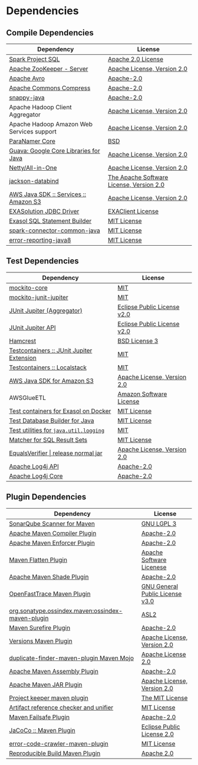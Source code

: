 <!-- @formatter:off -->
# Dependencies

## Compile Dependencies

| Dependency                                  | License                                       |
| ------------------------------------------- | --------------------------------------------- |
| [Spark Project SQL][0]                      | [Apache 2.0 License][1]                       |
| [Apache ZooKeeper - Server][2]              | [Apache License, Version 2.0][3]              |
| [Apache Avro][4]                            | [Apache-2.0][3]                               |
| [Apache Commons Compress][5]                | [Apache-2.0][3]                               |
| [snappy-java][6]                            | [Apache-2.0][7]                               |
| Apache Hadoop Client Aggregator             | [Apache License, Version 2.0][3]              |
| Apache Hadoop Amazon Web Services support   | [Apache License, Version 2.0][3]              |
| [ParaNamer Core][8]                         | [BSD][9]                                      |
| [Guava: Google Core Libraries for Java][10] | [Apache License, Version 2.0][11]             |
| [Netty/All-in-One][12]                      | [Apache License, Version 2.0][13]             |
| [jackson-databind][14]                      | [The Apache Software License, Version 2.0][3] |
| [AWS Java SDK :: Services :: Amazon S3][15] | [Apache License, Version 2.0][16]             |
| [EXASolution JDBC Driver][17]               | [EXAClient License][18]                       |
| [Exasol SQL Statement Builder][19]          | [MIT License][20]                             |
| [spark-connector-common-java][21]           | [MIT License][22]                             |
| [error-reporting-java8][23]                 | [MIT License][24]                             |

## Test Dependencies

| Dependency                                      | License                           |
| ----------------------------------------------- | --------------------------------- |
| [mockito-core][25]                              | [MIT][26]                         |
| [mockito-junit-jupiter][25]                     | [MIT][26]                         |
| [JUnit Jupiter (Aggregator)][27]                | [Eclipse Public License v2.0][28] |
| [JUnit Jupiter API][27]                         | [Eclipse Public License v2.0][28] |
| [Hamcrest][29]                                  | [BSD License 3][30]               |
| [Testcontainers :: JUnit Jupiter Extension][31] | [MIT][32]                         |
| [Testcontainers :: Localstack][31]              | [MIT][32]                         |
| [AWS Java SDK for Amazon S3][15]                | [Apache License, Version 2.0][16] |
| AWSGlueETL                                      | [Amazon Software License][33]     |
| [Test containers for Exasol on Docker][34]      | [MIT License][35]                 |
| [Test Database Builder for Java][36]            | [MIT License][37]                 |
| [Test utilities for `java.util.logging`][38]    | [MIT][39]                         |
| [Matcher for SQL Result Sets][40]               | [MIT License][41]                 |
| [EqualsVerifier \| release normal jar][42]      | [Apache License, Version 2.0][3]  |
| [Apache Log4j API][43]                          | [Apache-2.0][3]                   |
| [Apache Log4j Core][44]                         | [Apache-2.0][3]                   |

## Plugin Dependencies

| Dependency                                              | License                               |
| ------------------------------------------------------- | ------------------------------------- |
| [SonarQube Scanner for Maven][45]                       | [GNU LGPL 3][46]                      |
| [Apache Maven Compiler Plugin][47]                      | [Apache-2.0][3]                       |
| [Apache Maven Enforcer Plugin][48]                      | [Apache-2.0][3]                       |
| [Maven Flatten Plugin][49]                              | [Apache Software Licenese][3]         |
| [Apache Maven Shade Plugin][50]                         | [Apache-2.0][3]                       |
| [OpenFastTrace Maven Plugin][51]                        | [GNU General Public License v3.0][52] |
| [org.sonatype.ossindex.maven:ossindex-maven-plugin][53] | [ASL2][11]                            |
| [Maven Surefire Plugin][54]                             | [Apache-2.0][3]                       |
| [Versions Maven Plugin][55]                             | [Apache License, Version 2.0][3]      |
| [duplicate-finder-maven-plugin Maven Mojo][56]          | [Apache License 2.0][1]               |
| [Apache Maven Assembly Plugin][57]                      | [Apache-2.0][3]                       |
| [Apache Maven JAR Plugin][58]                           | [Apache License, Version 2.0][3]      |
| [Project keeper maven plugin][59]                       | [The MIT License][60]                 |
| [Artifact reference checker and unifier][61]            | [MIT License][62]                     |
| [Maven Failsafe Plugin][63]                             | [Apache-2.0][3]                       |
| [JaCoCo :: Maven Plugin][64]                            | [Eclipse Public License 2.0][65]      |
| [error-code-crawler-maven-plugin][66]                   | [MIT License][67]                     |
| [Reproducible Build Maven Plugin][68]                   | [Apache 2.0][11]                      |

[0]: https://spark.apache.org/
[1]: http://www.apache.org/licenses/LICENSE-2.0.html
[2]: http://zookeeper.apache.org/zookeeper
[3]: https://www.apache.org/licenses/LICENSE-2.0.txt
[4]: https://avro.apache.org
[5]: https://commons.apache.org/proper/commons-compress/
[6]: https://github.com/xerial/snappy-java
[7]: https://www.apache.org/licenses/LICENSE-2.0.html
[8]: https://github.com/paul-hammant/paranamer
[9]: LICENSE
[10]: https://github.com/google/guava
[11]: http://www.apache.org/licenses/LICENSE-2.0.txt
[12]: https://netty.io
[13]: https://www.apache.org/licenses/LICENSE-2.0
[14]: https://github.com/FasterXML/jackson
[15]: https://aws.amazon.com/sdkforjava
[16]: https://aws.amazon.com/apache2.0
[17]: http://www.exasol.com
[18]: https://repo1.maven.org/maven2/com/exasol/exasol-jdbc/7.1.20/exasol-jdbc-7.1.20-license.txt
[19]: https://github.com/exasol/sql-statement-builder/
[20]: https://github.com/exasol/sql-statement-builder/blob/main/LICENSE
[21]: https://github.com/exasol/spark-connector-common-java/
[22]: https://github.com/exasol/spark-connector-common-java/blob/main/LICENSE
[23]: https://github.com/exasol/error-reporting-java/
[24]: https://github.com/exasol/error-reporting-java/blob/main/LICENSE
[25]: https://github.com/mockito/mockito
[26]: https://github.com/mockito/mockito/blob/main/LICENSE
[27]: https://junit.org/junit5/
[28]: https://www.eclipse.org/legal/epl-v20.html
[29]: http://hamcrest.org/JavaHamcrest/
[30]: http://opensource.org/licenses/BSD-3-Clause
[31]: https://java.testcontainers.org
[32]: http://opensource.org/licenses/MIT
[33]: http://aws.amazon.com/asl/
[34]: https://github.com/exasol/exasol-testcontainers/
[35]: https://github.com/exasol/exasol-testcontainers/blob/main/LICENSE
[36]: https://github.com/exasol/test-db-builder-java/
[37]: https://github.com/exasol/test-db-builder-java/blob/main/LICENSE
[38]: https://github.com/exasol/java-util-logging-testing/
[39]: https://opensource.org/licenses/MIT
[40]: https://github.com/exasol/hamcrest-resultset-matcher/
[41]: https://github.com/exasol/hamcrest-resultset-matcher/blob/main/LICENSE
[42]: https://www.jqno.nl/equalsverifier
[43]: https://logging.apache.org/log4j/2.x/log4j/log4j-api/
[44]: https://logging.apache.org/log4j/2.x/log4j/log4j-core/
[45]: http://sonarsource.github.io/sonar-scanner-maven/
[46]: http://www.gnu.org/licenses/lgpl.txt
[47]: https://maven.apache.org/plugins/maven-compiler-plugin/
[48]: https://maven.apache.org/enforcer/maven-enforcer-plugin/
[49]: https://www.mojohaus.org/flatten-maven-plugin/
[50]: https://maven.apache.org/plugins/maven-shade-plugin/
[51]: https://github.com/itsallcode/openfasttrace-maven-plugin
[52]: https://www.gnu.org/licenses/gpl-3.0.html
[53]: https://sonatype.github.io/ossindex-maven/maven-plugin/
[54]: https://maven.apache.org/surefire/maven-surefire-plugin/
[55]: https://www.mojohaus.org/versions/versions-maven-plugin/
[56]: https://basepom.github.io/duplicate-finder-maven-plugin
[57]: https://maven.apache.org/plugins/maven-assembly-plugin/
[58]: https://maven.apache.org/plugins/maven-jar-plugin/
[59]: https://github.com/exasol/project-keeper/
[60]: https://github.com/exasol/project-keeper/blob/main/LICENSE
[61]: https://github.com/exasol/artifact-reference-checker-maven-plugin/
[62]: https://github.com/exasol/artifact-reference-checker-maven-plugin/blob/main/LICENSE
[63]: https://maven.apache.org/surefire/maven-failsafe-plugin/
[64]: https://www.jacoco.org/jacoco/trunk/doc/maven.html
[65]: https://www.eclipse.org/legal/epl-2.0/
[66]: https://github.com/exasol/error-code-crawler-maven-plugin/
[67]: https://github.com/exasol/error-code-crawler-maven-plugin/blob/main/LICENSE
[68]: http://zlika.github.io/reproducible-build-maven-plugin
